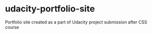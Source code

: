 # udacity-portfolio-site
Portfolio site created as a part of Udacity project submission after CSS course
